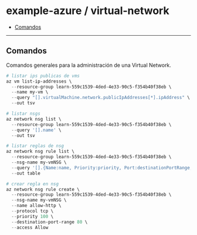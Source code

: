 # example-azure / virtual-network

- [Comandos](#comandos)

---

## Comandos

Comandos generales para la administración de una Virtual Network.

```powershell
# listar ips publicas de vms
az vm list-ip-addresses \
  --resource-group learn-559c1539-4ded-4e33-90c5-f354b40f38eb \
  --name my-vm \
  --query "[].virtualMachine.network.publicIpAddresses[*].ipAddress" \
  --out tsv
```

```powershell
# listar nsgs
az network nsg list \
  --resource-group learn-559c1539-4ded-4e33-90c5-f354b40f38eb \
  --query '[].name' \
  --out tsv
```

```powershell
# listar reglas de nsg
az network nsg rule list \
  --resource-group learn-559c1539-4ded-4e33-90c5-f354b40f38eb \
  --nsg-name my-vmNSG \
  --query '[].{Name:name, Priority:priority, Port:destinationPortRange, Access:access}' \
  --out table
```

```powershell
# crear regla en nsg
az network nsg rule create \
  --resource-group learn-559c1539-4ded-4e33-90c5-f354b40f38eb \
  --nsg-name my-vmNSG \
  --name allow-http \
  --protocol tcp \
  --priority 100 \
  --destination-port-range 80 \
  --access Allow
```
